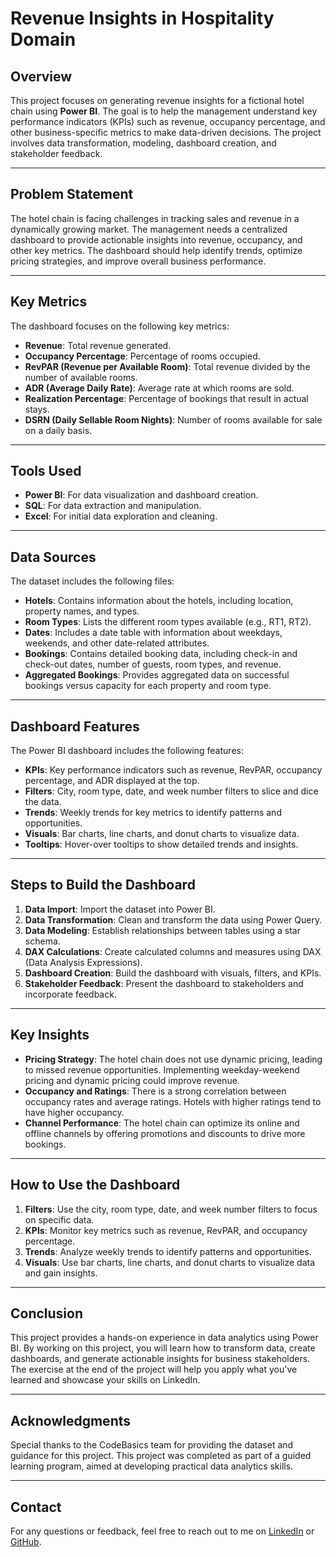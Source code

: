 # Revenue Insights in Hospitality Domain

## Overview
This project focuses on generating revenue insights for a fictional hotel chain using **Power BI**. The goal is to help the management understand key performance indicators (KPIs) such as revenue, occupancy percentage, and other business-specific metrics to make data-driven decisions. The project involves data transformation, modeling, dashboard creation, and stakeholder feedback.

---

## Problem Statement
The hotel chain is facing challenges in tracking sales and revenue in a dynamically growing market. The management needs a centralized dashboard to provide actionable insights into revenue, occupancy, and other key metrics. The dashboard should help identify trends, optimize pricing strategies, and improve overall business performance.

---

## Key Metrics
The dashboard focuses on the following key metrics:
- **Revenue**: Total revenue generated.
- **Occupancy Percentage**: Percentage of rooms occupied.
- **RevPAR (Revenue per Available Room)**: Total revenue divided by the number of available rooms.
- **ADR (Average Daily Rate)**: Average rate at which rooms are sold.
- **Realization Percentage**: Percentage of bookings that result in actual stays.
- **DSRN (Daily Sellable Room Nights)**: Number of rooms available for sale on a daily basis.

---

## Tools Used
- **Power BI**: For data visualization and dashboard creation.
- **SQL**: For data extraction and manipulation.
- **Excel**: For initial data exploration and cleaning.

---

## Data Sources
The dataset includes the following files:
- **Hotels**: Contains information about the hotels, including location, property names, and types.
- **Room Types**: Lists the different room types available (e.g., RT1, RT2).
- **Dates**: Includes a date table with information about weekdays, weekends, and other date-related attributes.
- **Bookings**: Contains detailed booking data, including check-in and check-out dates, number of guests, room types, and revenue.
- **Aggregated Bookings**: Provides aggregated data on successful bookings versus capacity for each property and room type.

---

## Dashboard Features
The Power BI dashboard includes the following features:
- **KPIs**: Key performance indicators such as revenue, RevPAR, occupancy percentage, and ADR displayed at the top.
- **Filters**: City, room type, date, and week number filters to slice and dice the data.
- **Trends**: Weekly trends for key metrics to identify patterns and opportunities.
- **Visuals**: Bar charts, line charts, and donut charts to visualize data.
- **Tooltips**: Hover-over tooltips to show detailed trends and insights.

---

## Steps to Build the Dashboard
1. **Data Import**: Import the dataset into Power BI.
2. **Data Transformation**: Clean and transform the data using Power Query.
3. **Data Modeling**: Establish relationships between tables using a star schema.
4. **DAX Calculations**: Create calculated columns and measures using DAX (Data Analysis Expressions).
5. **Dashboard Creation**: Build the dashboard with visuals, filters, and KPIs.
6. **Stakeholder Feedback**: Present the dashboard to stakeholders and incorporate feedback.

---

## Key Insights
- **Pricing Strategy**: The hotel chain does not use dynamic pricing, leading to missed revenue opportunities. Implementing weekday-weekend pricing and dynamic pricing could improve revenue.
- **Occupancy and Ratings**: There is a strong correlation between occupancy rates and average ratings. Hotels with higher ratings tend to have higher occupancy.
- **Channel Performance**: The hotel chain can optimize its online and offline channels by offering promotions and discounts to drive more bookings.

---

## How to Use the Dashboard
1. **Filters**: Use the city, room type, date, and week number filters to focus on specific data.
2. **KPIs**: Monitor key metrics such as revenue, RevPAR, and occupancy percentage.
3. **Trends**: Analyze weekly trends to identify patterns and opportunities.
4. **Visuals**: Use bar charts, line charts, and donut charts to visualize data and gain insights.

---

## Conclusion
This project provides a hands-on experience in data analytics using Power BI. By working on this project, you will learn how to transform data, create dashboards, and generate actionable insights for business stakeholders. The exercise at the end of the project will help you apply what you've learned and showcase your skills on LinkedIn.

---

## Acknowledgments
Special thanks to the CodeBasics team for providing the dataset and guidance for this project. This project was completed as part of a guided learning program, aimed at developing practical data analytics skills.

---

## Contact
For any questions or feedback, feel free to reach out to me on [LinkedIn](https://www.linkedin.com/in/singhshubhanshu) or [GitHub](https://github.com/shubhanshuss).
